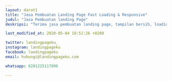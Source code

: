 ```yaml
---
layout: darat1
title: "Jasa Pembuatan Landing Page Fast Loading & Responsive"
judul: "Jasa Pembuatan landing Page"
deskripsi: "Terima jasa pembuatan landing page, tampilan bersih, loading cepat dan mudah diakses diberbagai perangkat / device."

last_modified_at: 2020-05-04 18:51:26 +0200

twitter: landingpageku_
instagram: landingpageku
facebook: landingpageku
email: hubungi@landingpageku.com

whatsapp: 6281225117896

---
```

